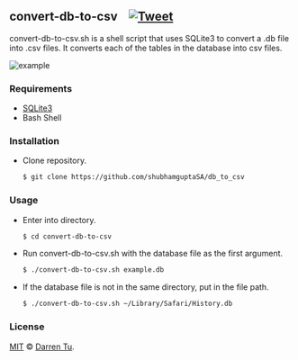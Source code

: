 ## convert-db-to-csv &nbsp; &nbsp;[![Tweet](https://img.shields.io/twitter/url/http/shields.io.svg?style=social)](https://twitter.com/intent/tweet?text=Convert%20your%20database%20to%20csv:%20&url=https://github.com/darrentu/convert-db-to-csv&hashtags=csv,database,sqlite)

convert-db-to-csv.sh is a shell script that uses SQLite3 to convert a .db file into .csv files. It converts each of the tables in the database into csv files. 

![example](https://media.giphy.com/media/26BGqbh9LLyVjylMc/source.gif)

### Requirements

- [SQLite3](https://www.sqlite.org)
- Bash Shell

### Installation
	
- Clone repository.

	```sh
	$ git clone https://github.com/shubhamguptaSA/db_to_csv
	```

### Usage

- Enter into directory. 

    ```sh
    $ cd convert-db-to-csv
    ```
	
- Run convert-db-to-csv.sh with the database file as the first argument. 


	```sh
	$ ./convert-db-to-csv.sh example.db
	```

- If the database file is not in the same directory, put in the file path. 

	```sh
	$ ./convert-db-to-csv.sh ~/Library/Safari/History.db
	```

### License

[MIT](./LICENSE) © [Darren Tu](https://github.com/darrentu).
